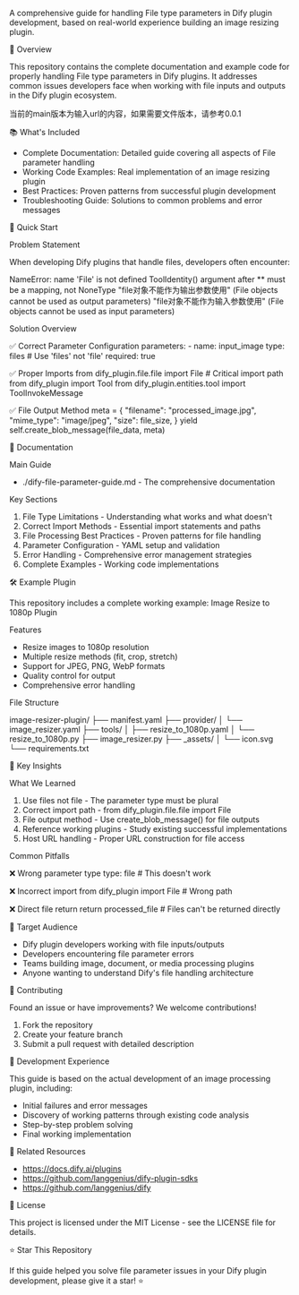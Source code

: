
  A comprehensive guide for handling File type parameters in Dify plugin development, based on real-world experience building an image resizing plugin.

  🎯 Overview

  This repository contains the complete documentation and example code for properly handling File type parameters in Dify plugins. It addresses common issues developers face when working with file inputs and outputs in the Dify
  plugin ecosystem.

  当前的main版本为输入url的内容，如果需要文件版本，请参考0.0.1

  📚 What's Included

  - Complete Documentation: Detailed guide covering all aspects of File parameter handling
  - Working Code Examples: Real implementation of an image resizing plugin
  - Best Practices: Proven patterns from successful plugin development
  - Troubleshooting Guide: Solutions to common problems and error messages

  🚀 Quick Start

  Problem Statement

  When developing Dify plugins that handle files, developers often encounter:

  NameError: name 'File' is not defined
  ToolIdentity() argument after ** must be a mapping, not NoneType
  "file对象不能作为输出参数使用" (File objects cannot be used as output parameters)
  "file对象不能作为输入参数使用" (File objects cannot be used as input parameters)

  Solution Overview

  ✅ Correct Parameter Configuration
  parameters:
    - name: input_image
      type: files  # Use 'files' not 'file'
      required: true

  ✅ Proper Imports
  from dify_plugin.file.file import File  # Critical import path
  from dify_plugin import Tool
  from dify_plugin.entities.tool import ToolInvokeMessage

  ✅ File Output Method
  meta = {
      "filename": "processed_image.jpg",
      "mime_type": "image/jpeg",
      "size": file_size,
  }
  yield self.create_blob_message(file_data, meta)

  📖 Documentation

  Main Guide

  - ./dify-file-parameter-guide.md - The comprehensive documentation

  Key Sections

  1. File Type Limitations - Understanding what works and what doesn't
  2. Correct Import Methods - Essential import statements and paths
  3. File Processing Best Practices - Proven patterns for file handling
  4. Parameter Configuration - YAML setup and validation
  5. Error Handling - Comprehensive error management strategies
  6. Complete Examples - Working code implementations

  🛠️ Example Plugin

  This repository includes a complete working example: Image Resize to 1080p Plugin

  Features

  - Resize images to 1080p resolution
  - Multiple resize methods (fit, crop, stretch)
  - Support for JPEG, PNG, WebP formats
  - Quality control for output
  - Comprehensive error handling

  File Structure

  image-resizer-plugin/
  ├── manifest.yaml
  ├── provider/
  │   └── image_resizer.yaml
  ├── tools/
  │   ├── resize_to_1080p.yaml
  │   └── resize_to_1080p.py
  ├── image_resizer.py
  ├── _assets/
  │   └── icon.svg
  └── requirements.txt

  🔧 Key Insights

  What We Learned

  1. Use files not file - The parameter type must be plural
  2. Correct import path - from dify_plugin.file.file import File
  3. File output method - Use create_blob_message() for file outputs
  4. Reference working plugins - Study existing successful implementations
  5. Host URL handling - Proper URL construction for file access

  Common Pitfalls

  ❌ Wrong parameter type
  type: file  # This doesn't work

  ❌ Incorrect import
  from dify_plugin import File  # Wrong path

  ❌ Direct file return
  return processed_file  # Files can't be returned directly

  🎯 Target Audience

  - Dify plugin developers working with file inputs/outputs
  - Developers encountering file parameter errors
  - Teams building image, document, or media processing plugins
  - Anyone wanting to understand Dify's file handling architecture

  🤝 Contributing

  Found an issue or have improvements? We welcome contributions!

  1. Fork the repository
  2. Create your feature branch
  3. Submit a pull request with detailed description

  📝 Development Experience

  This guide is based on the actual development of an image processing plugin, including:

  - Initial failures and error messages
  - Discovery of working patterns through existing code analysis
  - Step-by-step problem solving
  - Final working implementation

  🔗 Related Resources

  - https://docs.dify.ai/plugins
  - https://github.com/langgenius/dify-plugin-sdks
  - https://github.com/langgenius/dify

  📄 License

  This project is licensed under the MIT License - see the LICENSE file for details.

  ⭐ Star This Repository

  If this guide helped you solve file parameter issues in your Dify plugin development, please give it a star! ⭐
